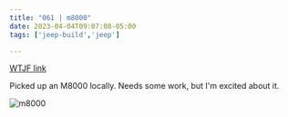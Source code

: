 ```yaml
---
title: "061 | m8000"
date: 2023-04-04T09:07:08-05:00
tags: ['jeep-build','jeep']

---
```

[WTJF link](https://wranglertjforum.com/threads/prndls-green-one.55717/post-1304257)

Picked up an M8000 locally. Needs some work, but I'm excited about it.  

![m8000](../img/061_m8000.jpg)